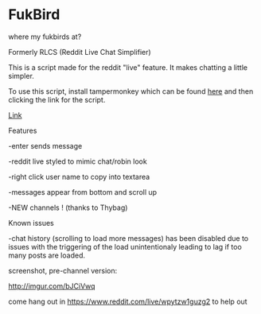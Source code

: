 # FukBird
where my fukbirds at?

Formerly RLCS (Reddit Live Chat Simplifier)

This is a script made for the reddit "live" feature. It makes chatting a little simpler. 

To use this script, install tampermonkey which can be found [here](https://chrome.google.com/webstore/detail/tampermonkey/dhdgffkkebhmkfjojejmpbldmpobfkfo?hl=en) and then clicking the link for the script.

[Link](https://github.com/BNolet/RLCS/raw/master/rlcs.user.js)

Features

-enter sends message

-reddit live styled to mimic chat/robin look

-right click user name to copy into textarea

-messages appear from bottom and scroll up

-NEW channels ! (thanks to Thybag)


Known issues

-chat history (scrolling to load more messages) has been disabled due to issues with the triggering of the load unintentionaly leading to lag if too many posts are loaded.

screenshot, pre-channel version: 

http://imgur.com/bJCiVwq

come hang out in https://www.reddit.com/live/wpytzw1guzg2 to help out
